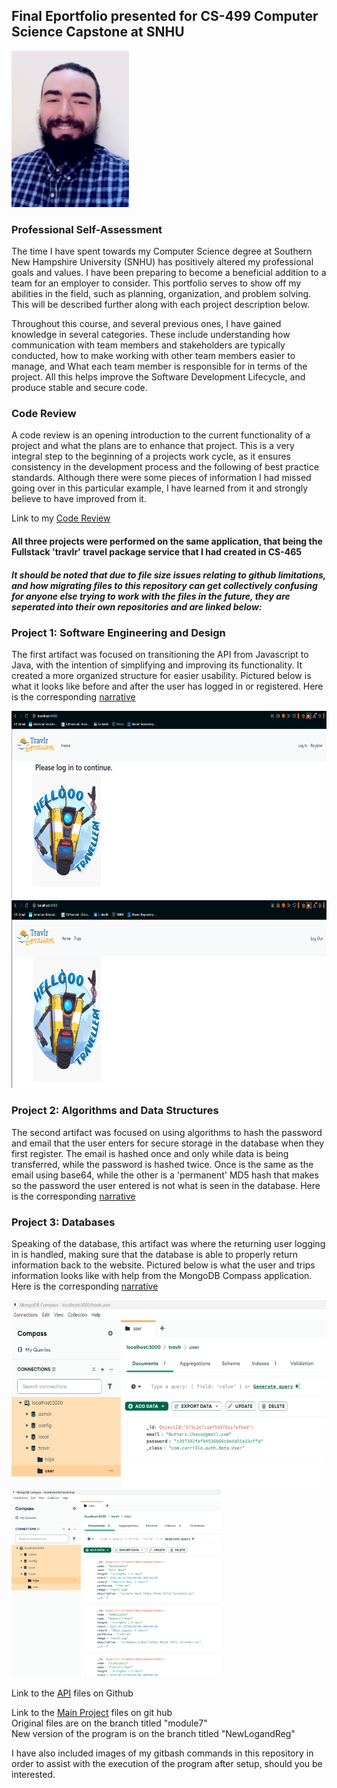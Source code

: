 ## Final Eportfolio presented for CS-499 Computer Science Capstone at SNHU

<img src="20250205_104048.jpg" height=250>

### Professional Self-Assessment

The time I have spent towards my Computer Science degree at Southern New Hampshire University (SNHU) has positively altered my professional goals and values. I have been preparing to become a beneficial addition to a team for an employer to consider. This portfolio serves to show off my abilities in the field, such as planning, organization, and problem solving. This will be described further along with each project description below.

Throughout this course, and several previous ones, I have gained knowledge in several categories. These include understanding how communication with team members and stakeholders are typically conducted, how to make working with other team members easier to manage, and What each team member is responsible for in terms of the project. All this helps improve the Software Development Lifecycle, and produce stable and secure code.

### Code Review

A code review is an opening introduction to the current functionality of a project and what the plans are to enhance that project. This is a very integral step to the beginning of a projects work cycle, as it ensures consistency in the development process and the following of best practice standards. Although there were some pieces of information I had missed going over in this particular example, I have learned from it and strongly believe to have improved from it.

Link to my [Code Review](https://youtu.be/w-tnkFqq3z8)

#### All three projects were performed on the same application, that being the Fullstack 'travlr' travel package service that I had created in CS-465

##### It should be noted that due to file size issues relating to github limitations, and how migrating files to this repository can get collectively confusing for anyone else trying to work with the files in the future, they are seperated into their own repositories and are linked below:

### Project 1: Software Engineering and Design

The first artifact was focused on transitioning the API from Javascript to Java, with the intention of simplifying and improving its functionality. It created a more organized structure for easier usability. Pictured below is what it looks like before and after the user has logged in or registered. Here is the corresponding [narrative](CS499Milestone2Narrative.docx)

<img src="Travlr-Before-Login.png" height=300>

<img src="Travlr-After-Login.png" height=300>

### Project 2: Algorithms and Data Structures

The second artifact was focused on using algorithms to hash the password and email that the user enters for secure storage in the database when they first register. The email is hashed once and only while data is being transferred, while the password is hashed twice. Once is the same as the email using base64, while the other is a 'permanent' MD5 hash that makes so the password the user entered is not what is seen in the database. Here is the corresponding [narrative](CS499Milestone3Narrative.docx)

### Project 3: Databases

Speaking of the database, this artifact was where the returning user logging in is handled, making sure that the database is able to properly return information back to the website. Pictured below is what the user and trips information looks like with help from the MongoDB Compass application. Here is the corresponding [narrative](CS499Milestone4Narrative.docx)

<img src="Test-User-in-MongoDB-Compass.png" height=300>

<img src="trips-Database-in-MongoDB-Compass.png" height=300>

Link to the [API](https://github.com/MathiasGitSumNum/AuthenticationAPI) files on Github

Link to the [Main Project](https://github.com/MathiasGitSumNum/cs465-fullstack) files on git hub <br/>
Original files are on the branch titled "module7" <br/>
New version of the program is on the branch titled "NewLogandReg"

I have also included images of my gitbash commands in this repository in order to assist with the execution of the program after setup, should you be interested.


